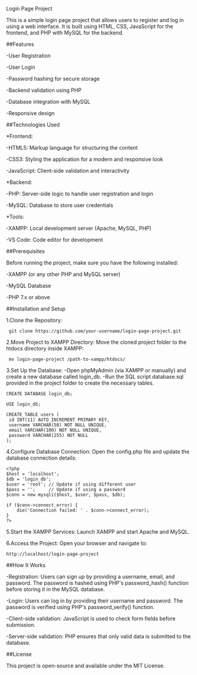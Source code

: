Login Page Project

This is a simple login page project that allows users to register and log in using a web interface. It is built using HTML, CSS, JavaScript for the frontend, and PHP with MySQL for the backend.

##Features

-User Registration

-User Login

-Password hashing for secure storage

-Backend validation using PHP

-Database integration with MySQL

-Responsive design

##Technologies Used

*Frontend:

   -HTML5: Markup language for structuring the content
  
   -CSS3: Styling the application for a modern and responsive look
  
   -JavaScript: Client-side validation and interactivity
    
*Backend:

  -PHP: Server-side logic to handle user registration and login
  
  -MySQL: Database to store user credentials
    
*Tools:

  -XAMPP: Local development server (Apache, MySQL, PHP)
  
  -VS Code: Code editor for development

##Prerequisites

Before running the project, make sure you have the following installed:

-XAMPP (or any other PHP and MySQL server)

-MySQL Database

-PHP 7.x or above

##Installation and Setup

1.Clone the Repository:
     
     git clone https://github.com/your-username/login-page-project.git

2.Move Project to XAMPP Directory:
Move the cloned project folder to the htdocs directory inside XAMPP:
     
     mv login-page-project /path-to-xampp/htdocs/

3.Set Up the Database:
-Open phpMyAdmin (via XAMPP or manually) and create a new database called login_db.
-Run the SQL script database.sql provided in the project folder to create the necessary tables.

  
    CREATE DATABASE login_db;

    USE login_db;

    CREATE TABLE users (
     id INT(11) AUTO_INCREMENT PRIMARY KEY,
     username VARCHAR(50) NOT NULL UNIQUE,
     email VARCHAR(100) NOT NULL UNIQUE,
     password VARCHAR(255) NOT NULL
    );

4.Configure Database Connection:
Open the config.php file and update the database connection details:

  
    <?php
    $host = 'localhost';
    $db = 'login_db';
    $user = 'root'; // Update if using different user
    $pass = '';     // Update if using a password
    $conn = new mysqli($host, $user, $pass, $db);

    if ($conn->connect_error) {
        die('Connection failed: ' . $conn->connect_error);
    }
    ?>

5.Start the XAMPP Services:
Launch XAMPP and start Apache and MySQL.

6.Access the Project:
Open your browser and navigate to:

    http://localhost/login-page-project

##How It Works

-Registration: Users can sign up by providing a username, email, and password. The password is hashed using PHP's password_hash() function before storing it in the MySQL database.

-Login: Users can log in by providing their username and password. The password is verified using PHP's password_verify() function.

-Client-side validation: JavaScript is used to check form fields before submission.

-Server-side validation: PHP ensures that only valid data is submitted to the database.

##License

This project is open-source and available under the MIT License.







